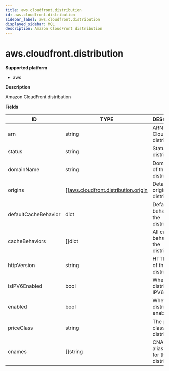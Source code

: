 ```yaml
---
title: aws.cloudfront.distribution
id: aws.cloudfront.distribution
sidebar_label: aws.cloudfront.distribution
displayed_sidebar: MQL
description: Amazon CloudFront distribution
---
```


# aws.cloudfront.distribution

**Supported platform**

- aws

**Description**

Amazon CloudFront distribution

**Fields**

| ID                   | TYPE                                                                                  | DESCRIPTION                                 |
| -------------------- | ------------------------------------------------------------------------------------- | ------------------------------------------- |
| arn                  | string                                                                                | ARN of the CloudFront distribution          |
| status               | string                                                                                | Status of the distribution                  |
| domainName           | string                                                                                | Domain Name of the distribution             |
| origins              | &#91;&#93;[aws.cloudfront.distribution.origin](aws.cloudfront.distribution.origin.md) | Details on the origins of this distribution |
| defaultCacheBehavior | dict                                                                                  | Default cache behavior for the distribution |
| cacheBehaviors       | &#91;&#93;dict                                                                        | All cache behaviors for the distribution    |
| httpVersion          | string                                                                                | HTTP version of the distribution            |
| isIPV6Enabled        | bool                                                                                  | Whether the distribution is IPV6 enabled    |
| enabled              | bool                                                                                  | Whether the distribution is enabled         |
| priceClass           | string                                                                                | The price class of the distribution         |
| cnames               | &#91;&#93;string                                                                      | CNAMEs aliases if any for this distribution |
